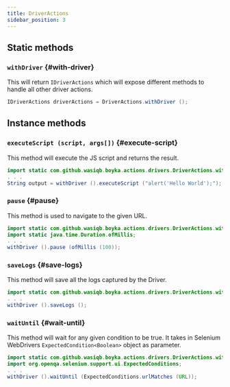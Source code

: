 ```yaml
---
title: DriverActions
sidebar_position: 3
---
```


## Static methods

### `withDriver` {#with-driver}

This will return `IDriverActions` which will expose different methods to handle all other driver actions.

```java
IDriverActions driverActions = DriverActions.withDriver ();
```

## Instance methods

### `executeScript (script, args[])` {#execute-script}

This method will execute the JS script and returns the result.

```java
import static com.github.wasiqb.boyka.actions.drivers.DriverActions.withDriver;
. . .
String output = withDriver ().executeScript ("alert('Hello World');");
```

### `pause` {#pause}

This method is used to navigate to the given URL.

```java
import static com.github.wasiqb.boyka.actions.drivers.DriverActions.withDriver;
import static java.time.Duration.ofMillis;
. . .
withDriver ().pause (ofMillis (100));
```

### `saveLogs` {#save-logs}

This method will save all the logs captured by the Driver.

```java
import static com.github.wasiqb.boyka.actions.drivers.DriverActions.withDriver;
. . .
withDriver ().saveLogs ();
```

### `waitUntil` {#wait-until}

This method will wait for any given condition to be true. It takes in Selenium WebDrivers `ExpectedCondition<Boolean>` object as parameter.

```java
import static com.github.wasiqb.boyka.actions.drivers.DriverActions.withDriver;
import org.openqa.selenium.support.ui.ExpectedConditions;
. . .
withDriver ().waitUntil (ExpectedConditions.urlMatches (URL));
```
